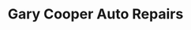---
title: "Gary Cooper Auto Repairs"
url: /castell-newydd-emlyn-newcastle-emlyn/gary-cooper-auto-repairs/
shop: car repair
---